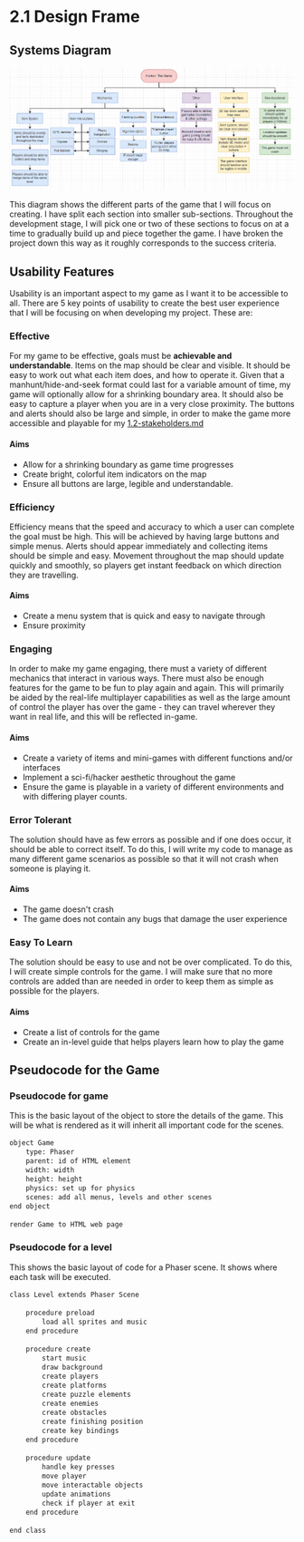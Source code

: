 # 2.1 Design Frame

## Systems Diagram

![](../.gitbook/assets/image.png)

This diagram shows the different parts of the game that I will focus on creating. I have split each section into smaller sub-sections. Throughout the development stage, I will pick one or two of these sections to focus on at a time to gradually build up and piece together the game. I have broken the project down this way as it roughly corresponds to the success criteria.

## Usability Features

Usability is an important aspect to my game as I want it to be accessible to all. There are 5 key points of usability to create the best user experience that I will be focusing on when developing my project. These are:

### Effective

For my game to be effective, goals must be **achievable and understandable**. Items on the map should be clear and visible. It should be easy to work out what each item does, and how to operate it. Given that a manhunt/hide-and-seek format could last for a variable amount of time, my game will optionally allow for a shrinking boundary area. It should also be easy to capture a player when you are in a very close proximity. The buttons and alerts should also be large and simple, in order to make the game more accessible and playable for my [1.2-stakeholders.md](../1-analysis/1.2-stakeholders.md "mention")

#### Aims

* Allow for a shrinking boundary as game time progresses
* Create bright, colorful item indicators on the map
* Ensure all buttons are large, legible and understandable.

### Efficiency

Efficiency means that the speed and accuracy to which a user can complete the goal must be high.  This will be achieved by having large buttons and simple menus. Alerts should appear immediately and collecting items should be simple and easy. Movement throughout the map should update quickly and smoothly, so players get instant feedback on which direction they are travelling.

#### Aims

* Create a menu system that is quick and easy to navigate through
* Ensure proximity

### Engaging

In order to make my game engaging, there must a variety of different mechanics that interact in various ways. There must also be enough features for the game to be fun to play again and again. This will primarily be aided by the real-life multiplayer capabilities as well as the large amount of control the player has over the game - they can travel wherever they want in real life, and this will be reflected in-game.

#### Aims

* Create a variety of items and mini-games with different functions and/or interfaces
* Implement a sci-fi/hacker aesthetic throughout the game
* Ensure the game is playable in a variety of different environments and with differing player counts.

### Error Tolerant

The solution should have as few errors as possible and if one does occur, it should be able to correct itself. To do this, I will write my code to manage as many different game scenarios as possible so that it will not crash when someone is playing it.

#### Aims

* The game doesn't crash
* The game does not contain any bugs that damage the user experience

### Easy To Learn

The solution should be easy to use and not be over complicated. To do this, I will create simple controls for the game. I will make sure that no more controls are added than are needed in order to keep them as simple as possible for the players.

#### Aims

* Create a list of controls for the game
* Create an in-level guide that helps players learn how to play the game

## Pseudocode for the Game

### Pseudocode for game

This is the basic layout of the object to store the details of the game. This will be what is rendered as it will inherit all important code for the scenes.

```
object Game
    type: Phaser
    parent: id of HTML element
    width: width
    height: height
    physics: set up for physics
    scenes: add all menus, levels and other scenes
end object

render Game to HTML web page
```

### Pseudocode for a level

This shows the basic layout of code for a Phaser scene. It shows where each task will be executed.

```
class Level extends Phaser Scene

    procedure preload
        load all sprites and music
    end procedure
    
    procedure create
        start music
        draw background
        create players
        create platforms
        create puzzle elements
        create enemies
        create obstacles
        create finishing position
        create key bindings
    end procedure
    
    procedure update
        handle key presses
        move player
        move interactable objects
        update animations
        check if player at exit
    end procedure
    
end class
```
